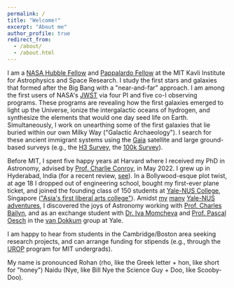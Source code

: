 ```yaml
---
permalink: /
title: "Welcome!"
excerpt: "About me"
author_profile: true
redirect_from: 
  - /about/
  - /about.html
---
```


I am a <a href="https://www.stsci.edu/stsci-research/fellowships/nasa-hubble-fellowship-program/2022-nhfp-fellows#section-84f87278-f121-46fb-b6e4-bd8fcb0dd292" target="_blank">NASA Hubble Fellow</a> and <a href="https://physics.mit.edu/research/pappalardo-fellowships-in-physics/" target="_blank">Pappalardo Fellow</a> at the MIT Kavli Institute for Astrophysics and Space Research. I study the first stars and galaxies that formed after the Big Bang with a "near-and-far" approach. I am among the first users of NASA's  <a href="https://www.jwst.nasa.gov/" target="_blank">JWST</a> via four PI and five co-I observing programs. These programs are revealing how the first galaxies emerged to light up the Universe, ionize the intergalactic oceans of hydrogen, and synthesize the elements that would one day seed life on Earth. Simultaneously, I work on unearthing some of the first galaxies that lie buried within our own Milky Way ("Galactic Archaeology"). I search for these ancient immigrant systems using the <a href="https://sci.esa.int/web/gaia" target="_blank">Gaia</a> satellite and large ground-based surveys (e.g., the <a href="http://h3survey.rc.fas.harvard.edu/" target="_blank">H3 Survey</a>, the <a href="https://ui.adsabs.harvard.edu/abs/2023ApJ...956..110C/abstract" target="_blank"> 100k Survey</a>).

Before MIT, I spent five happy years at Harvard where I received my PhD in Astronomy, advised by <a href="https://scholar.harvard.edu/cconroy" target="_blank">Prof. Charlie Conroy</a>, in May 2022. I grew up in Hyderabad, India (for a recent review, <a href="https://www.youtube.com/watch?v=RWNV82AqFoE" target="_blank">see</a>). In a Bollywood-esque plot twist, at age 18 I dropped out of engineering school, bought my first-ever plane ticket, and joined the founding class of 150 students at <a href="https://www.yale-nus.edu.sg/about/vision-and-mission/" target="_blank">Yale-NUS College</a>, Singapore (<a href="https://harvardmagazine.com/2017/07/an-educated-core" target="_blank">"Asia's first liberal arts college"</a>). Amidst <a href="https://www.yale-nus.edu.sg/newsroom/10-may-2016-a-love-affair-with-trivia/">my</a> <a href="https://yaledailynews.com/blog/2015/09/16/y-nus-students-create-elections-survey/" target="_blank">many</a> <a href="https://www.instagram.com/yalenuscollege/p/BK5xNvcj6u6/?hl=en" target="_blank">Yale-NUS</a> <a href="https://www.yale-nus.edu.sg/newsroom/20-may-2015-singaporean-poet-alvin-pang-teaches-at-yale-nus/" target="_blank">adventures</a>, I discovered the joys of Astronomy working with <a href="http://www.astro.yale.edu/bailyn/" target="_blank">Prof. Charles Bailyn</a>, and as an exchange student with <a href="https://www.stsci.edu/~imomcheva/" target="_blank">Dr. Iva Momcheva</a> and <a href="https://www.unige.ch/sciences/astro/cosmicdawn/team/pascal-oesch" target="_blank">Prof. Pascal Oesch</a> in the <a href="https://www.pietervandokkum.com/" target="_blank">van Dokkum</a> group at Yale.

I am happy to hear from students in the Cambridge/Boston area seeking research projects, and can arrange funding for stipends (e.g., through the <a href="https://urop.mit.edu/" target="_blank">UROP</a> program for MIT undergrads).

My name is pronounced Rohan (rho, like the Greek letter + hon, like short for "honey") Naidu (Nye, like Bill Nye the Science Guy + Doo, like Scooby-Doo).
